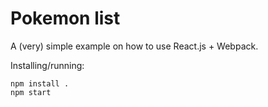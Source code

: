 # Pokemon list

A (very) simple example on how to use React.js + Webpack.

Installing/running:
```
npm install .
npm start
```
